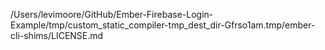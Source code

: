/Users/levimoore/GitHub/Ember-Firebase-Login-Example/tmp/custom_static_compiler-tmp_dest_dir-Gfrso1am.tmp/ember-cli-shims/LICENSE.md